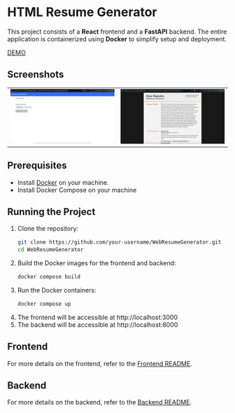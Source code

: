 # HTML Resume Generator

This project consists of a **React** frontend and a **FastAPI** backend. The entire application is containerized using **Docker** to simplify setup and deployment.

[DEMO](http://ec2-16-171-22-107.eu-north-1.compute.amazonaws.com:3000/)

## Screenshots
<table>
  <tr>
    <td style="text-align:center;">
      <img src="screenshots/home.png" alt="Home" width="250" />
    </td>
    <td style="text-align:center;">
      <img src="screenshots/resume.png" alt="Resume" width="250" />
    </td>
  </tr>
</table>

## Prerequisites

- Install [Docker](https://docs.docker.com/get-docker/) on your machine.
- Install Docker Compose on your machine

## Running the Project

1. Clone the repository:
   ```bash
   git clone https://github.com/your-username/WebResumeGenerator.git
   cd WebResumeGenerator
   ```
2. Build the Docker images for the frontend and backend:
    ```bash
    docker compose build
    ```
3. Run the Docker containers:
    ```bash
    docker compose up
    ```
4. The frontend will be accessible at http://localhost:3000
5. The backend will be accessible at http://localhost:8000

## Frontend
For more details on the frontend, refer to the [Frontend README]().

## Backend
For more details on the backend, refer to the [Backend README]().
